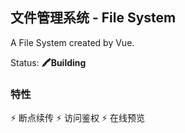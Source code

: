 ## 文件管理系统 - File System

A File System created by Vue.

Status: **🖍Building**

### 特性
⚡ 断点续传
⚡ 访问鉴权
⚡ 在线预览

